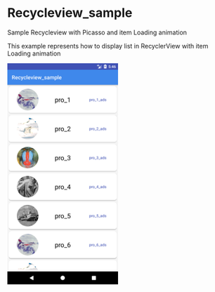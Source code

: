 # Recycleview_sample
Sample Recycleview with Picasso and  item Loading animation

This example represents how to display list in RecyclerView with item Loading animation



<p><a target="_blank" rel="noopener noreferrer" href="
      RecyclerView_with_animation/20180904_181714_edited.mp4
    "><img src="https://github.com/mahesh504/Recycleview_sample/raw/master/sample_recycleview_mahesh_mallem.png" alt="OnTouch_ZoomImage" style="max-width:50%;"></a></p>
